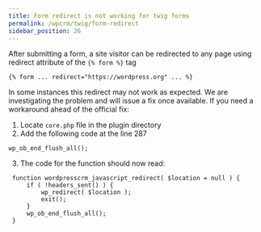 ```yaml
---
title: Form redirect is not working for twig forms
permalink: /wpcrm/twig/form-redirect
sidebar_position: 26
---
```


After submitting a form, a site visitor can be redirected to any page using redirect attribute of the `{% form %}` tag

```
{% form ... redirect="https://wordpress.org" ... %}
```

In some instances this redirect may not work as expected. We are investigating the problem and will issue a fix once available. If you need a workaround ahead of the official fix:

1. Locate `core.php` file in the plugin directory
2. Add the following code at the line 287

```
wp_ob_end_flush_all();
```

3. The code for the function should now read:

```
 function wordpresscrm_javascript_redirect( $location = null ) {
     if ( !headers_sent() ) {
         wp_redirect( $location );
         exit();
     }
     wp_ob_end_flush_all(); 
 }     
```     